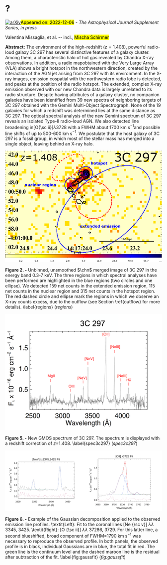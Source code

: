 <div class="macros" style="visibility:hidden;">
$\newcommand{\ensuremath}{}$
$\newcommand{\xspace}{}$
$\newcommand{\object}[1]{\texttt{#1}}$
$\newcommand{\farcs}{{.}''}$
$\newcommand{\farcm}{{.}'}$
$\newcommand{\arcsec}{''}$
$\newcommand{\arcmin}{'}$
$\newcommand{\ion}[2]{#1#2}$
$\newcommand{\textsc}[1]{\textrm{#1}}$
$\newcommand{\hl}[1]{\textrm{#1}}$
$\newcommand{\vdag}{(v)^\dagger}$
$\newcommand$
$\newcommand$
$\newcommand{\chn}{{\it Chandra}}$</div>

<div class="macros" style="visibility:hidden;">
$\newcommand{$\ensuremath$}{}$
$\newcommand{$\xspace$}{}$
$\newcommand{$\object$}[1]{\texttt{#1}}$
$\newcommand{$\farcs$}{{.}''}$
$\newcommand{$\farcm$}{{.}'}$
$\newcommand{$\arcsec$}{''}$
$\newcommand{$\arcmin$}{'}$
$\newcommand{$\ion$}[2]{#1#2}$
$\newcommand{$\textsc$}[1]{\textrm{#1}}$
$\newcommand{$\hl$}[1]{\textrm{#1}}$
$\newcommand{$\vdag$}{(v)^\dagger}$
$\newcommand$
$\newcommand$
$\newcommand{$\chn$}{{\it Chandra}}$</div>



<div id="title">

# ?

</div>
<div id="comments">

[![arXiv](https://img.shields.io/badge/arXiv-2212.01707-b31b1b.svg)](https://arxiv.org/abs/2212.01707)<mark>Appeared on: 2022-12-06</mark> - _The Astrophysical Journal Supplement Series, in press_

</div>
<div id="authors">

Valentina Missaglia, et al. -- incl., <mark>Mischa Schirmer</mark>

</div>
<div id="abstract">

**Abstract:** The environment of the high-redshift ($z=1.408$), powerful radio-loud galaxy 3C 297 has several distinctive features of a galaxy cluster. Among them, a characteristic halo of hot gas revealed by Chandra X-ray observations. In addition, a radio mapobtained with the Very Large Array (VLA) shows a bright hotspot in the northwestern direction, created by the interaction of the AGN jet arising from 3C 297 with its environment. In the X-ray images, emission cospatial with the northwestern radio lobe is detected, and peaks at the position of the radio hotspot. The extended, complex X-ray emission observed with our new Chandra data is largely unrelated to its radio structure. Despite having attributes of a galaxy cluster, no companion galaxies have been identified from 39 new spectra of neighboring targets of 3C 297 obtained with the Gemini Multi-Object Spectrograph. None of the 19 galaxies for which a redshift was determined lies at the same distance as 3C 297. The optical spectral analysis of the new Gemini spectrum of 3C 297 reveals an isolated Type-II radio-loud AGN. We also detected line broadening in[O{\sc ii}]$\lambda$3728 with a FWHM about 1700 km s$^{-1}$and possible line shifts of up to 500-600 km s$^{-1}$. We postulate that the host galaxy of 3C 297 is a fossil group, in which most of the stellar mass has merged into a single object, leaving behind an X-ray halo.

</div>

<div id="div_fig1">

<img src="tmp_2212.01707/./spec_reg.png" alt="Fig2" width="100%"/>

**Figure 2. -** Unbinned, unsmoothed $\chn$ merged image of 3C 297 in the energy band 0.3-7 keV. The three regions in which spectral analyses have been performed are highlighted in the blue regions (two circles and one ellipse). We detected 159 net counts in the extended emission region, 115 net counts in the nuclear region and 315 net counts in the hotspot region. The red dashed circle and ellipse mark the regions in which we observe an X-ray counts excess, due to the outflow (see Section \ref{outflow} for more details). \\label{regions} (*regions*)

</div>
<div id="div_fig2">

<img src="tmp_2212.01707/./spec3c297.png" alt="Fig5" width="100%"/>

**Figure 5. -** New GMOS spectrum of 3C 297. The spectrum is displayed with a redshift correction of $z$=1.408.
\label{spec3c297} (*spec3c297*)

</div>
<div id="div_fig3">

<img src="tmp_2212.01707/./3c279_ne5_new.png" alt="Fig6.1" width="50%"/><img src="tmp_2212.01707/./3c279_o2_new.png" alt="Fig6.2" width="50%"/>

**Figure 6. -** Example of the Gaussian decomposition applied to the observed emission line profiles.
\textit{Left}: Fit to the coronal lines [Ne {\sc v}] $\lambda\lambda$ 3345, 3425. \textit{Right}:
[O {\sc ii}] $\lambda\lambda$ 37286, 3729. For this latter line, a second blueshifted, broad component of
FWHM=1790 km s$^{-1}$ was necessary to reproduce the observed profile. In both panels, the
observed profile is in black, individual Gaussians are in blue, the total fit in red. The green
line is the continuum level and the dashed maroon line is the residual after subtraction of the fit.
\label{fig:gaussfit} (*fig:gaussfit*)

</div>